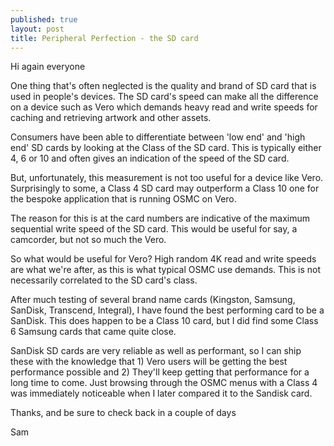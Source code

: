 ```yaml
---
published: true
layout: post
title: Peripheral Perfection - the SD card
---
```

Hi again everyone

One thing that's often neglected is the quality and brand of SD card that is used in people's devices. The SD card's speed can make all the difference on a device such
as Vero which demands heavy read and write speeds for caching and retrieving artwork and other assets.

Consumers have been able to differentiate between 'low end' and 'high end' SD cards by looking at the Class of the SD card. This is typically either 4, 6 or 10 and often gives
an indication of the speed of the SD card.

But, unfortunately, this measurement is not too useful for a device like Vero. Surprisingly to some, a Class 4 SD card may outperform a Class 10 one for the bespoke application
that is running OSMC on Vero. 

The reason for this is at the card numbers are indicative of the maximum sequential write speed of the SD card. This would be useful for say, a camcorder, but not so much
the Vero. 

So what would be useful for Vero? High random 4K read and write speeds are what we're after, as this is what typical OSMC use demands. This is not necessarily correlated to
the SD card's class.

After much testing of several brand name cards (Kingston, Samsung, SanDisk, Transcend, Integral), I have found the best performing card to be a SanDisk. This does happen to
be a Class 10 card, but I did find some Class 6 Samsung cards that came quite close.

SanDisk SD cards are very reliable as well as performant, so I can ship these with the knowledge that 1) Vero users will be getting the best performance possible and
2) They'll keep getting that performance for a long time to come. Just browsing through the OSMC menus with a Class 4 was immediately noticeable when I later compared it
to the Sandisk card.

Thanks, and be sure to check back in a couple of days

Sam
